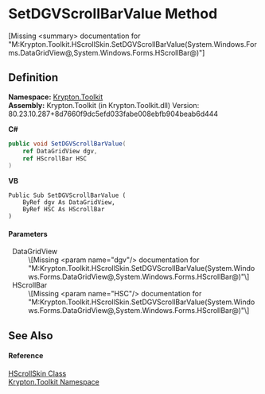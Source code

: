 # SetDGVScrollBarValue Method


\[Missing &lt;summary&gt; documentation for "M:Krypton.Toolkit.HScrollSkin.SetDGVScrollBarValue(System.Windows.Forms.DataGridView@,System.Windows.Forms.HScrollBar@)"\]



## Definition
**Namespace:** <a href="79d2eac2-21f4-54ff-7552-b20c33c30600.md">Krypton.Toolkit</a>  
**Assembly:** Krypton.Toolkit (in Krypton.Toolkit.dll) Version: 80.23.10.287+8d7660f9dc5efd033fabe008ebfb904beab6d444

**C#**
``` C#
public void SetDGVScrollBarValue(
	ref DataGridView dgv,
	ref HScrollBar HSC
)
```
**VB**
``` VB
Public Sub SetDGVScrollBarValue ( 
	ByRef dgv As DataGridView,
	ByRef HSC As HScrollBar
)
```



#### Parameters
<dl><dt>  DataGridView</dt><dd>\[Missing &lt;param name="dgv"/&gt; documentation for "M:Krypton.Toolkit.HScrollSkin.SetDGVScrollBarValue(System.Windows.Forms.DataGridView@,System.Windows.Forms.HScrollBar@)"\]</dd><dt>  HScrollBar</dt><dd>\[Missing &lt;param name="HSC"/&gt; documentation for "M:Krypton.Toolkit.HScrollSkin.SetDGVScrollBarValue(System.Windows.Forms.DataGridView@,System.Windows.Forms.HScrollBar@)"\]</dd></dl>

## See Also


#### Reference
<a href="ac03b8c3-1d4d-0a3f-48df-8f7189a1781a.md">HScrollSkin Class</a>  
<a href="79d2eac2-21f4-54ff-7552-b20c33c30600.md">Krypton.Toolkit Namespace</a>  
